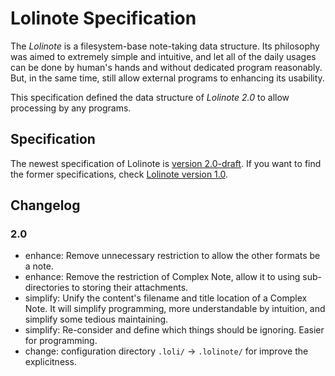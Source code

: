 # Lolinote Specification

The *Lolinote* is a filesystem-base note-taking data structure. Its philosophy was aimed to extremely simple and intuitive, and let all of the daily usages can be done by human's hands and without dedicated program reasonably. But, in the same time, still allow external programs to enhancing its usability.

This specification defined the data structure of *Lolinote 2.0* to allow processing by any programs.



## Specification

The newest specification of Lolinote is [version 2.0-draft]. If you want to find the former specifications, check [Lolinote version 1.0].

[version 2.0-draft]: spec-2.0.md
[Lolinote version 1.0]: https://bitbucket.org/civalin/lolinote/wiki/Home



## Changelog

### 2.0

- enhance: Remove unnecessary restriction to allow the other formats be a note.
- enhance: Remove the restriction of Complex Note, allow it to using sub-directories to storing their attachments.
- simplify: Unify the content's filename and title location of a Complex Note. It will simplify programming, more understandable by intuition, and simplify some tedious maintaining.
- simplify: Re-consider and define which things should be ignoring. Easier for programming.
- change: configuration directory `.loli/` -> `.lolinote/` for improve the explicitness.
